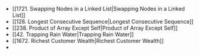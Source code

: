 - [[1721. Swapping Nodes in a Linked List|Swapping Nodes in a Linked List]]
- [[128. Longest Consecutive Sequence|Longest Consecutive Sequence]]
- [[238. Product of Array Except Self|Product of Array Except Self]]
- [[42. Trapping Rain Water|Trapping Rain Water]]
- [[1672. Richest Customer Wealth|Richest Customer Wealth]]
- 